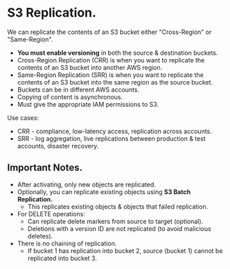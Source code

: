 # **S3 Replication.**

We can replicate the contents of an S3 bucket either "Cross-Region" or "Same-Region".

* **You must enable versioning** in both the source & destination buckets.
* Cross-Region Replication (CRR) is when you want to replicate the contents of an S3 bucket into another AWS region.
* Same-Region Replication (SRR) is when you want to replicate the contents of an S3 bucket into the same region as the source bucket.
* Buckets can be in different AWS accounts.
* Copying of content is asynchronous.
* Must give the appropriate IAM permissions to S3.

Use cases:
* CRR - compliance, low-latency access, replication across accounts.
* SRR - log aggregation, live replications between production & test accounts, disaster recovery.

## **Important Notes.**

* After activating, only new objects are replicated.
* Optionally, you can replicate existing objects using **S3 Batch Replication.**
    * This replicates existing objects & objects that failed replication.
* For DELETE operations:
    * Can replicate delete markers from source to target (optional).
    * Deletions with a version ID are not replicated (to avoid malicious deletes).
* There is no chaining of replication.
    * If bucket 1 has replication into bucket 2, source (bucket 1) cannot be replicated into bucket 3.